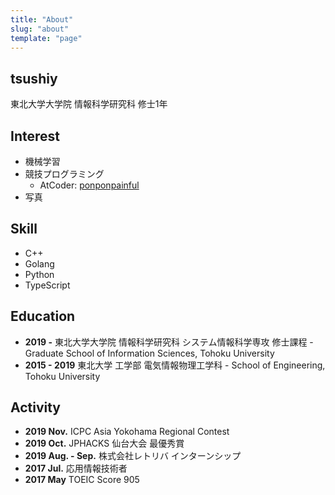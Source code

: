 ```yaml
---
title: "About"
slug: "about"
template: "page"
---
```


<h2>tsushiy</h2>

東北大学大学院 情報科学研究科 修士1年

<h2><i class="far fa-smile"></i> Interest</h2>

* 機械学習
* 競技プログラミング
    * AtCoder: [ponponpainful](https://atcoder.jp/users/ponponpainful)
* 写真

<h2><i class="fas fa-star"></i> Skill</h2>

* C++
* Golang
* Python
* TypeScript

<h2><i class="fas fa-graduation-cap"></i> Education</h2>

* **2019 -** 東北大学大学院 情報科学研究科 システム情報科学専攻 修士課程 - Graduate School of Information Sciences, Tohoku University
* **2015 - 2019** 東北大学 工学部 電気情報物理工学科 - School of Engineering, Tohoku University

<h2><i class="fas fa-chart-line"></i> Activity</h2>

* **2019 Nov.** ICPC Asia Yokohama Regional Contest
* **2019 Oct.** JPHACKS 仙台大会 最優秀賞
* **2019 Aug. - Sep.** 株式会社レトリバ インターンシップ
* **2017 Jul.** 応用情報技術者
* **2017 May** TOEIC Score 905